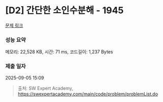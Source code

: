 # [D2] 간단한 소인수분해 - 1945 

[문제 링크](https://swexpertacademy.com/main/code/problem/problemDetail.do?contestProbId=AV5Pl0Q6ANQDFAUq) 

### 성능 요약

메모리: 22,528 KB, 시간: 71 ms, 코드길이: 1,237 Bytes

### 제출 일자

2025-09-05 15:09



> 출처: SW Expert Academy, https://swexpertacademy.com/main/code/problem/problemList.do